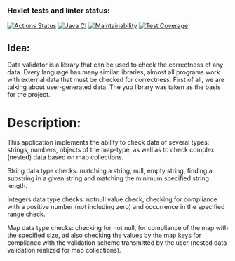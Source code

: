 ### Hexlet tests and linter status:
[![Actions Status](https://github.com/MarieTask/java-project-78/workflows/hexlet-check/badge.svg)](https://github.com/MarieTask/java-project-78/actions)
[![Java CI](https://github.com/MarieTask/java-project-78/actions/workflows/main.yaml/badge.svg)](https://github.com/MarieTask/java-project-78/actions/workflows/main.yaml)
[![Maintainability](https://api.codeclimate.com/v1/badges/8d0c0a3739dd50fdbfcc/maintainability)](https://codeclimate.com/github/MarieTask/java-project-78/maintainability)
[![Test Coverage](https://api.codeclimate.com/v1/badges/8d0c0a3739dd50fdbfcc/test_coverage)](https://codeclimate.com/github/MarieTask/java-project-78/test_coverage)

## Idea:
Data validator is a library that can be used to check the correctness of any data. Every language has many similar libraries, almost all programs work with external data that must be checked for correctness. First of all, we are talking about user-generated data. The yup library was taken as the basis for the project.

# Description:
This application implements the ability to check data of several types: strings, numbers, objects of the map-type, as well as to check complex (nested) data based on map collections.

String data type checks: matching a string, null, empty string, finding a substring in a given string and matching the minimum specified string length.

Integers data type checks: notnull value check, checking for compliance with a positive number (not including zero) and occurrence in the specified range check.

Map data type checks: checking for not null, for compliance of the map with the specified size, ad also checking the values by the map keys for compliance with the validation scheme transmitted by the user (nested data validation realized for map collections).